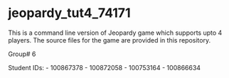 # jeopardy_tut4_74171
This is a command line version of Jeopardy game which supports upto 4 players. The source files for the game are provided in this repository.

Group# 6

Student IDs:
    - 100867378
    - 100872058
    - 100753164
    - 100866634
